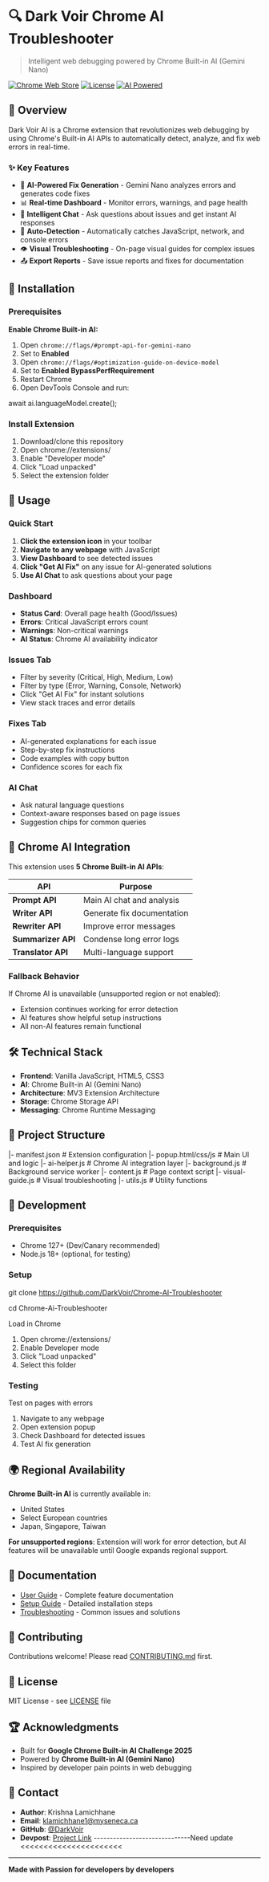 # 🔍 Dark Voir Chrome AI Troubleshooter

> Intelligent web debugging powered by Chrome Built-in AI (Gemini Nano)

[![Chrome Web Store](https://img.shields.io/badge/Chrome-Extension-blue)](https://chrome.google.com/webstore)
[![License](https://img.shields.io/badge/License-MIT-green.svg)](LICENSE)
[![AI Powered](https://img.shields.io/badge/AI-Gemini%20Nano-purple)](https://developer.chrome.com/docs/ai/built-in)

## 🎯 Overview

Dark Voir AI is a Chrome extension that revolutionizes web debugging by using Chrome's Built-in AI APIs to automatically detect, analyze, and fix web errors in real-time.

### ✨ Key Features

- 🤖 **AI-Powered Fix Generation** - Gemini Nano analyzes errors and generates code fixes
- 📊 **Real-time Dashboard** - Monitor errors, warnings, and page health
- 💬 **Intelligent Chat** - Ask questions about issues and get instant AI responses
- 🔧 **Auto-Detection** - Automatically catches JavaScript, network, and console errors
- 👁️ **Visual Troubleshooting** - On-page visual guides for complex issues
- 📤 **Export Reports** - Save issue reports and fixes for documentation

## 🚀 Installation

### Prerequisites

**Enable Chrome Built-in AI:**

1. Open `chrome://flags/#prompt-api-for-gemini-nano`
2. Set to **Enabled**
3. Open `chrome://flags/#optimization-guide-on-device-model`
4. Set to **Enabled BypassPerfRequirement**
5. Restart Chrome
6. Open DevTools Console and run:
   
await ai.languageModel.create();

### Install Extension
1. Download/clone this repository
2. Open chrome://extensions/
3. Enable "Developer mode"
4. Click "Load unpacked"
5. Select the extension folder

## 📖 Usage
### Quick Start

1. **Click the extension icon** in your toolbar
2. **Navigate to any webpage** with JavaScript
3. **View Dashboard** to see detected issues
4. **Click "Get AI Fix"** on any issue for AI-generated solutions
5. **Use AI Chat** to ask questions about your page

### Dashboard

- **Status Card**: Overall page health (Good/Issues)
- **Errors**: Critical JavaScript errors count
- **Warnings**: Non-critical warnings
- **AI Status**: Chrome AI availability indicator

### Issues Tab

- Filter by severity (Critical, High, Medium, Low)
- Filter by type (Error, Warning, Console, Network)
- Click "Get AI Fix" for instant solutions
- View stack traces and error details

### Fixes Tab

- AI-generated explanations for each issue
- Step-by-step fix instructions
- Code examples with copy button
- Confidence scores for each fix

### AI Chat

- Ask natural language questions
- Context-aware responses based on page issues
- Suggestion chips for common queries

## 🧠 Chrome AI Integration

This extension uses **5 Chrome Built-in AI APIs**:

| API | Purpose |
|-----|---------|
| **Prompt API** | Main AI chat and analysis |
| **Writer API** | Generate fix documentation |
| **Rewriter API** | Improve error messages |
| **Summarizer API** | Condense long error logs |
| **Translator API** | Multi-language support |

### Fallback Behavior

If Chrome AI is unavailable (unsupported region or not enabled):
- Extension continues working for error detection
- AI features show helpful setup instructions
- All non-AI features remain functional

## 🛠️ Technical Stack

- **Frontend**: Vanilla JavaScript, HTML5, CSS3
- **AI**: Chrome Built-in AI (Gemini Nano)
- **Architecture**: MV3 Extension Architecture
- **Storage**: Chrome Storage API
- **Messaging**: Chrome Runtime Messaging

## 📁 Project Structure

|- manifest.json # Extension configuration
|- popup.html/css/js # Main UI and logic
|- ai-helper.js # Chrome AI integration layer
|- background.js # Background service worker
|- content.js # Page context script
|- visual-guide.js # Visual troubleshooting
|- utils.js # Utility functions

## 🔧 Development

### Prerequisites
- Chrome 127+ (Dev/Canary recommended)
- Node.js 18+ (optional, for testing)

### Setup

git clone https://github.com/DarkVoir/Chrome-AI-Troubleshooter

cd Chrome-Ai-Troubleshooter

Load in Chrome
1. Open chrome://extensions/
2. Enable Developer mode
3. Click "Load unpacked"
4. Select this folder

### Testing
Test on pages with errors
1. Navigate to any webpage
2. Open extension popup
3. Check Dashboard for detected issues
4. Test AI fix generation


## 🌍 Regional Availability

**Chrome Built-in AI** is currently available in:
- United States
- Select European countries
- Japan, Singapore, Taiwan

**For unsupported regions**: Extension will work for error detection, but AI features will be unavailable until Google expands regional support.

## 📝 Documentation

- [User Guide](docs/USER_GUIDE.md) - Complete feature documentation
- [Setup Guide](docs/SETUP.md) - Detailed installation steps
- [Troubleshooting](docs/TROUBLESHOOTING.md) - Common issues and solutions

## 🤝 Contributing

Contributions welcome! Please read [CONTRIBUTING.md](CONTRIBUTING.md) first.

## 📄 License

MIT License - see [LICENSE](LICENSE) file

## 🏆 Acknowledgments

- Built for **Google Chrome Built-in AI Challenge 2025**
- Powered by **Chrome Built-in AI (Gemini Nano)**
- Inspired by developer pain points in web debugging

## 📧 Contact

- **Author**: Krishna Lamichhane
- **Email**: klamichhane1@myseneca.ca
- **GitHub**: [@DarkVoir](https://github.com/DarkVoir)
- **Devpost**: [Project Link](https://devpost.com/software/dark-voir-ai) ------------------------------Need update <<<<<<<<<<<<<<<<<<<<<<

---

**Made with Passion for developers by developers**
